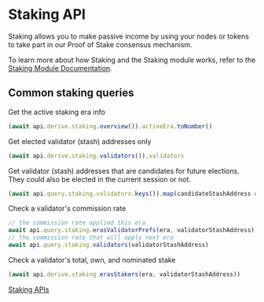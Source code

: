 # Staking API

Staking allows you to make passive income by using your nodes or tokens to take part in our Proof of Stake consensus mechanism.

To learn more about how Staking and the Staking module works, refer to the [Staking Module Documentation](Runtime-modules/Staking).

## Common staking queries

Get the active staking era info
```js
(await api.derive.staking.overview()).activeEra.toNumber()
```

Get elected validator (stash) addresses only  
```js
(await api.derive.staking.validators()).validators
```

Get validator (stash) addresses that are candidates for future elections.  
They could also be elected in the current session or not.  
```js
(await api.query.staking.validators.keys()).map(candidateStashAddress => { .. });
```

Check a validator's commission rate
```js
// the commission rate applied this era
await api.query.staking.erasValidatorPrefs(era, validatorStashAddress)
// the commission rate that will apply next era
await api.query.staking.validators(validatorStashAddress)
```

Check a validator's total, own, and nominated stake
```js
(await api.derive.staking.erasStakers(era, validatorStashAddress))
```


[Staking APIs](https://raw.githubusercontent.com/cennznet/api.js/master/docs/cennznet/staking.md ':include :type=tsdoc')
